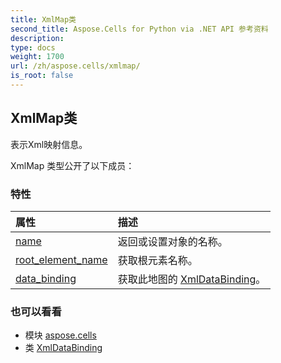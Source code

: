 ```yaml
---
title: XmlMap类
second_title: Aspose.Cells for Python via .NET API 参考资料
description:
type: docs
weight: 1700
url: /zh/aspose.cells/xmlmap/
is_root: false
---
```

## XmlMap类
表示Xml映射信息。



XmlMap 类型公开了以下成员：

### 特性
|属性|描述|
| :- | :- |
| [name](/cells/python-net/zh/aspose.cells/xmlmap/name) |返回或设置对象的名称。|
| [root_element_name](/cells/python-net/zh/aspose.cells/xmlmap/root_element_name) |获取根元素名称。|
| [data_binding](/cells/python-net/zh/aspose.cells/xmlmap/data_binding) |获取此地图的 [XmlDataBinding](/cells/python-net/zh/aspose.cells/xmldatabinding)。|



### 也可以看看
* 模块 [aspose.cells](..)
* 类 [XmlDataBinding](/cells/python-net/zh/aspose.cells/xmldatabinding)
